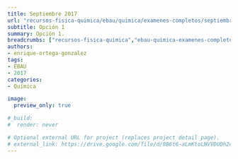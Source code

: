 ```yaml
---
title: Septiembre 2017
url: "recursos-fisica-quimica/ebau/quimica/examenes-completos/septiembre-2017-1"
subtitle: Opción 1
summary: Opción 1.
breadcrumbs: ["recursos-fisica-quimica","ebau-quimica-examenes-completos"]
authors:
- enrique-ortega-gonzalez
tags:
- EBAU
- 2017
categories:
- Química

image:
  preview_only: true

#_build:
#  render: never

# Optional external URL for project (replaces project detail page).
# external_link: https://drive.google.com/file/d/0B6t6-aLmKtoLNVVDUDh2c21IWEk/view
---
```


<!-- <iframe src="https://drive.google.com/file/d/0B6t6-aLmKtoLNVVDUDh2c21IWEk/preview" style="width: 100vw; height: 500px; position: relative; left: 50%; right: 50%; margin-left: -50vw; margin-right: -50vw;" frameborder="0"></iframe> -->

<div id="adobe-dc-view" style="width: 100vw; position: relative; left: 50%; right: 50%; margin-left: -50vw; margin-right: -50vw;"></div>
<script src="https://documentcloud.adobe.com/view-sdk/main.js"></script>
<script type="text/javascript">
	document.addEventListener("adobe_dc_view_sdk.ready", function(){ 
		var adobeDCView = new AdobeDC.View({clientId: "5b6be996ab824b0e8113830d11740fa3", divId: "adobe-dc-view"});
		adobeDCView.previewFile({
			content:{location: {url: "https://fisiquimicamente.com/recursos-fisica-quimica/ebau/quimica/examenes-completos/septiembre-2017-1/septiembre-2017-1-EBAU-Quimica.pdf"}},
			metaData:{fileName: "septiembre-2017-1-EBAU-Quimica.pdf"}
		}, {embedMode: "IN_LINE"});
	});
</script>